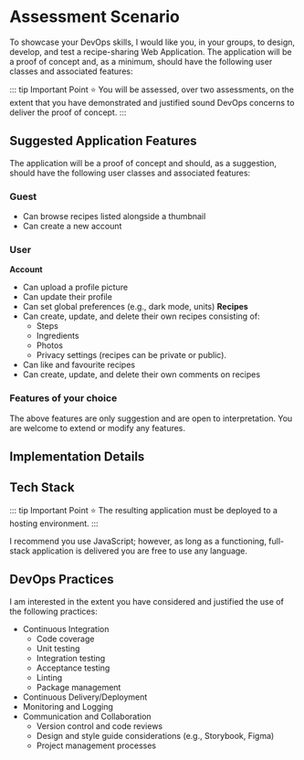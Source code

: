 # Assessment Scenario

To showcase your DevOps skills, I would like you, in your groups, to design, develop, and test a recipe-sharing Web Application. The application will be a proof of concept and, as a minimum, should have the following user classes and associated features:

::: tip Important Point
:star:
You will be assessed, over two assessments, on the extent that you have demonstrated and justified sound DevOps concerns to deliver the proof of concept. 
:::

## Suggested Application Features  
 
The application will be a proof of concept and should, as a suggestion, should have the following user classes and associated features:

### Guest
- Can browse recipes listed alongside a thumbnail
- Can create a new account	
### User
**Account**
- Can upload a profile picture
- Can update their profile
- Can set global preferences (e.g., dark mode, units) 
**Recipes**
- Can create, update, and delete their own recipes consisting of:
  - Steps 
  - Ingredients
  - Photos
  - Privacy settings (recipes can be private or public).
- Can like and favourite recipes 
- Can create, update, and delete their own comments on recipes 
### Features of your choice
The above features are only suggestion and are open to interpretation. You are welcome to extend or modify any features. 

## Implementation Details

## Tech Stack

::: tip Important Point
:star:
The resulting application must be deployed to a hosting environment. 
:::

I recommend you use JavaScript; however, as long as a functioning, full-stack application is delivered you are free to use any language. 

## DevOps Practices 

I am interested in the extent you have considered and justified the use of the following practices:

- Continuous Integration
  - Code coverage
  - Unit testing
  - Integration testing
  - Acceptance testing
  - Linting
  - Package management
- Continuous Delivery/Deployment
- Monitoring and Logging
- Communication and Collaboration
  - Version control and code reviews
  - Design and style guide considerations (e.g., Storybook, Figma)
  - Project management processes